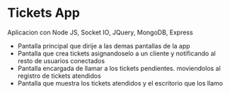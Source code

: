 # Tickets App

Aplicacion con Node JS, Socket IO, JQuery, MongoDB, Express
- Pantalla principal que dirije a las demas pantallas de la app
- Pantalla que crea tickets asignandoselo a un cliente y notificando al resto de usuarios conectados
- Pantalla encargada de llamar a los tickets pendientes. moviendolos al registro de tickets atendidos
- Pantalla que muestra los tickets atendidos y el escritorio que los llamo
